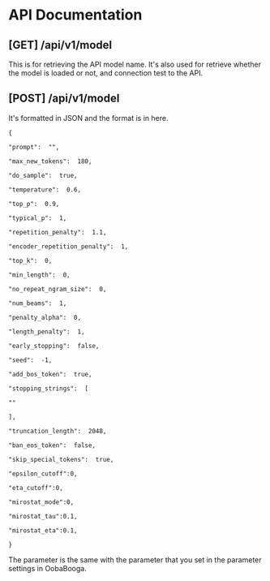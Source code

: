 
# API Documentation
## [GET] /api/v1/model
This is for retrieving the API model name. It's also used for retrieve whether the model is loaded or not, and connection test to the API.
## [POST] /api/v1/model
It's formatted in JSON and the format is in here.
```
{

"prompt":  "",

"max_new_tokens":  180,

"do_sample":  true,

"temperature":  0.6,

"top_p":  0.9,

"typical_p":  1,

"repetition_penalty":  1.1,

"encoder_repetition_penalty":  1,

"top_k":  0,

"min_length":  0,

"no_repeat_ngram_size":  0,

"num_beams":  1,

"penalty_alpha":  0,

"length_penalty":  1,

"early_stopping":  false,

"seed":  -1,

"add_bos_token":  true,

"stopping_strings":  [

""

],

"truncation_length":  2048,

"ban_eos_token":  false,

"skip_special_tokens":  true,

"epsilon_cutoff":0,

"eta_cutoff":0,

"mirostat_mode":0,

"mirostat_tau":0.1,

"mirostat_eta":0.1,

}
```
The parameter is the same with the parameter that you set in the parameter settings in OobaBooga.
```
